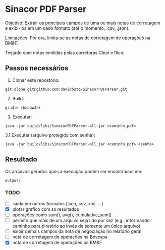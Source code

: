 # Sinacor PDF Parser

Objetivo: Extrair os principais campos de uma ou mais notas de corretagem e exibi-los em um dado formato (até o momento, .csv, .json). 

Limitações: Por ora, limita-se as notas de corretagem de operações na BM&F.

Testado com notas emitidas pelas corretoras Clear e Rico.

## Passos necessários

1. Clonar este repostório:
```shell
git clone git@github.com:davidboto/SinacorPDFParser.git
```

2. Build:
```shell
gradle shadowJar
```

3. Executar:
```shell
java -jar build/libs/SinacorPDFParser-all.jar <caminho_pdf> 
```

3.1 Executar (arquivo protegido com senha):
```shell
java -jar build/libs/SinacorPDFParser-all.jar <caminho_pdf> <senha>
```

## Resultado

Os arquivos gerados após a execução podem ser encontrados em:
```shell
output/
```

### TODO

- [ ] saída em outros formatos (json, csv, xml, ...)
- [x] plotar grafico com so resultados
- [ ] operações como sum(), avg(), cumulative_sum()
- [ ] permitir que mais de um arquivo seja lido por vez (e.g., informando caminho para diretório ao invés de somente um único arquivo)
- [ ] exibir demais campos da nota de negociação no relatório geral.
- [ ] nota de corretagem de operações na Bovespa
- [x] nota de corretagem de operações na BM&F